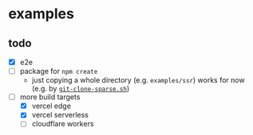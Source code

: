 # examples

## todo

- [x] e2e
- [ ] package for `npm create`
  - just copying a whole directory (e.g. `examples/ssr`) works for now (e.g. by [`git-clone-sparse.sh`](https://github.com/hi-ogawa/misc/blob/908192754160b4c02f68274c9f3152d161de2633/scripts/git-clone-sparse.sh))
- [ ] more build targets
  - [x] vercel edge
  - [x] vercel serverless
  - [ ] cloudflare workers
